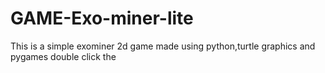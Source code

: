 # GAME-Exo-miner-lite

This is a simple exominer 2d game 
made using python,turtle graphics and pygames
double click the  
